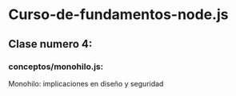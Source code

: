 # Curso-de-fundamentos-node.js

## Clase numero 4:
 ### conceptos/monohilo.js: 
 Monohilo: implicaciones en diseño y seguridad